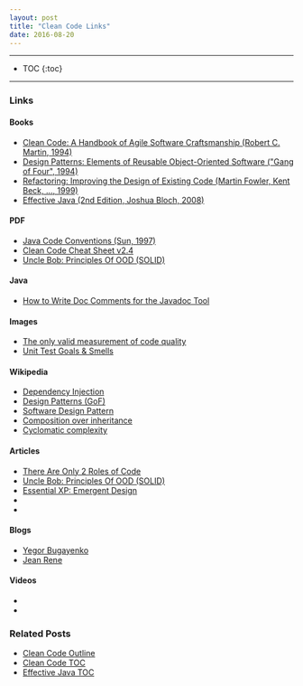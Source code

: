 ```yaml
---
layout: post
title: "Clean Code Links"
date: 2016-08-20
---
```


***

* TOC
{:toc}

***

### Links

#### Books

* [Clean Code: A Handbook of Agile Software Craftsmanship (Robert C. Martin, 1994)](https://www.amazon.com/Clean-Code-Handbook-Software-Craftsmanship/dp/2)
* [Design Patterns: Elements of Reusable Object-Oriented Software ("Gang of Four", 1994)](https://www.amazon.com/Design-Patterns-Elements-Reusable-Object-Oriented/dp/2/)
* [Refactoring: Improving the Design of Existing Code (Martin Fowler, Kent Beck, ..., 1999)](https://www.amazon.com/Refactoring-Improving-Design-Existing-Code/dp/2/)
* [Effective Java (2nd Edition, Joshua Bloch, 2008)](https://www.amazon.com/Effective-Java-2nd-Joshua-Bloch/dp/3)

#### PDF

* [Java Code Conventions (Sun, 1997)](http://www.oracle.com/technetwork/java/codeconventions-.pdf)
* [Clean Code Cheat Sheet v2.4](http://www.planetgeek.ch/wp-content/uploads/4/11/Clean-Code-V2.4.pdf)
* [Uncle Bob: Principles Of OOD (SOLID)](http://butunclebob.com/ArticleS.UncleBob.PrinciplesOfOod)

#### Java

* [How to Write Doc Comments for the Javadoc Tool](http://www.oracle.com/technetwork/java/javase/documentation/index-.html)

#### Images

* [The only valid measurement of code quality](http://www.osnews.com/story/66/WTFs_m)
* [Unit Test Goals & Smells](http://xunitpatterns.com/Goals-Smells.gif)

#### Wikipedia

* [Dependency Injection](https://en.wikipedia.org/wiki/Dependency_injection)
* [Design Patterns (GoF)](https://en.wikipedia.org/wiki/Design_Patterns)
* [Software Design Pattern](https://en.wikipedia.org/wiki/Software_design_pattern)
* [Composition over inheritance](https://en.wikipedia.org/wiki/Composition_over_inheritance)
* [Cyclomatic complexity](https://en.wikipedia.org/wiki/Cyclomatic_complexity)

#### Articles

* [There Are Only 2 Roles of Code](https://dzone.com/articles/there-are-only-2-roles-code)
* [Uncle Bob: Principles Of OOD (SOLID)](http://butunclebob.com/ArticleS.UncleBob.PrinciplesOfOod)
* [Essential XP: Emergent Design](http://ronjeffries.com/xprog/classics/expemergentdesign/)
* [](http://martinfowler.com/articles.html)
* [](http://refactoring.com/catalog/)

#### Blogs

* [Yegor Bugayenko](http://www.yegor256.com/)
* [Jean Rene](https://jeanrenesite.wordpress.com/)

#### Videos

* [](https://www.youtube.com/watch?v=SXkgYZw0evs&index=22&list=PLcr1-V2ySv4Tf_xSLj2MbQZr78fUVQAua)
* [](https://www.youtube.com/playlist?list=PLcr1-V2ySv4Tf_xSLj2MbQZr78fUVQAua)


### Related Posts


* [Clean Code Outline](https://petozoltan.github.io/2016/08/19/clean-code-outline.html)
* [Clean Code TOC](https://petozoltan.github.io/2016/08/19/clean-code-toc.html)
* [Effective Java TOC](https://petozoltan.github.io/2016/08/19/effective-java-toc.html)
